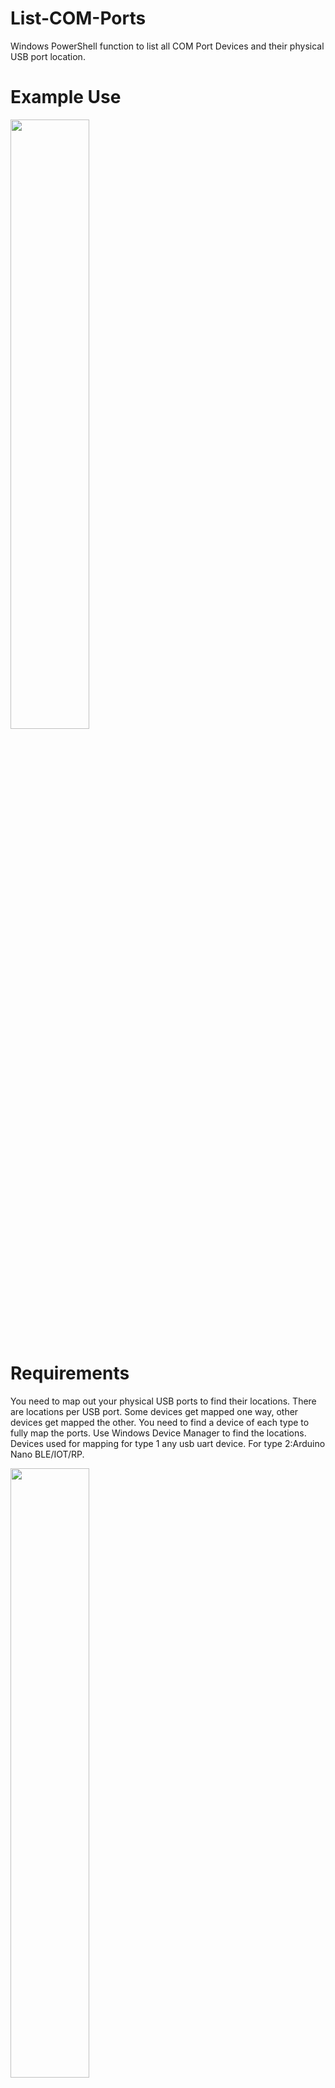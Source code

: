 # List-COM-Ports
Windows PowerShell function to list all COM Port Devices and their physical USB port location. 

# Example Use
<img src="https://i.postimg.cc/mkbdCBXM/comsusb.png" width="50%">

# Requirements
You need to map out your physical USB ports to find their locations.
There are locations per USB port. Some devices get mapped one way, other devices get mapped the other.
You need to find a device of each type to fully map the ports.
Use Windows Device Manager to find the locations.
Devices used for mapping for type 1 any usb uart device. For type 2:Arduino Nano BLE/IOT/RP.

<img src="https://i.postimg.cc/9MxghzYM/comdev.png" width="50%">

